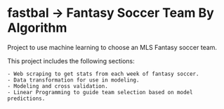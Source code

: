 # fastbal -> Fantasy Soccer Team By Algorithm
Project to use machine learning to choose an MLS Fantasy soccer team.

This project includes the following sections:

    - Web scraping to get stats from each week of fantasy soccer.
    - Data transformation for use in modeling.
    - Modeling and cross validation.
    - Linear Programming to guide team selection based on model predictions.